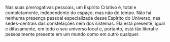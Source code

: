 ﻿Nas suas prerrogativas pessoais, um Espírito Criativo é, total e completamente, independente do espaço, mas não do tempo. Não há nenhuma presença pessoal especializada desse Espírito do Universo, nas sedes-centrais das constelações nem dos sistemas. Ela está presente, igual e difusamente, em todo o seu universo local e, portanto, está tão literal e pessoalmente presente em um mundo como em outro qualquer.